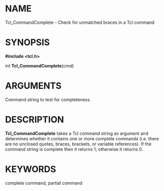 # NAME

Tcl_CommandComplete - Check for unmatched braces in a Tcl command

# SYNOPSIS

**#include \<tcl.h\>**

int **Tcl_CommandComplete**(*cmd*)

# ARGUMENTS

Command string to test for completeness.

# DESCRIPTION

**Tcl_CommandComplete** takes a Tcl command string as argument and
determines whether it contains one or more complete commands (i.e. there
are no unclosed quotes, braces, brackets, or variable references). If
the command string is complete then it returns 1; otherwise it returns
0.

# KEYWORDS

complete command, partial command

